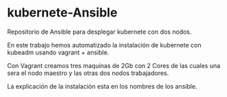 # kubernete-Ansible
Repositorio de Ansible para desplegar kubernete con dos nodos.

En este trabajo hemos automatizado la instalación de kubernete con kubeadm usando vagrant + ansible.

Con Vagrant creamos tres maquinas de 2Gb con 2 Cores de las cuales una sera el nodo maestro y las otras dos nodos trabajadores.

La explicación de la instalación esta en los nombres de los ansible.

